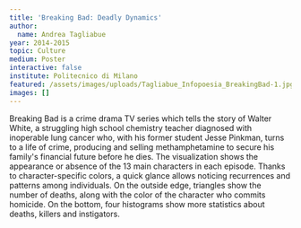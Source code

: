 ```yaml
---
title: 'Breaking Bad: Deadly Dynamics'
author:
  name: Andrea Tagliabue
year: 2014-2015
topic: Culture
medium: Poster
interactive: false
institute: Politecnico di Milano
featured: /assets/images/uploads/Tagliabue_Infopoesia_BreakingBad-1.jpg
images: []
---
```

Breaking Bad is a crime drama TV series which tells the story of Walter White, a struggling high school chemistry teacher diagnosed with inoperable lung cancer who, with his former student Jesse Pinkman, turns to a life of crime, producing and selling methamphetamine to secure his family's financial future before he dies. The visualization shows the appearance or absence of the 13 main characters in each episode. Thanks to character-specific colors, a quick glance allows noticing recurrences and patterns among individuals. On the outside edge, triangles show the number of deaths, along with the color of the character who commits homicide. On the bottom, four histograms show more statistics about deaths, killers and instigators.
